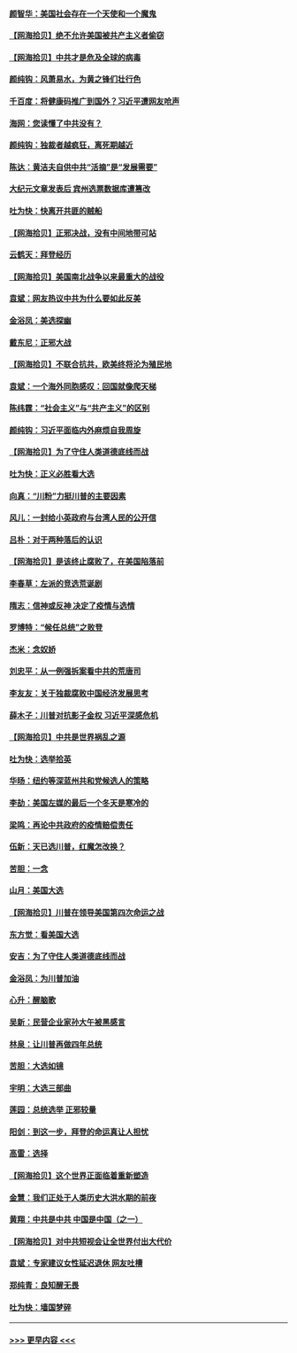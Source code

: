 #### [颜智华：美国社会存在一个天使和一个魔鬼](../pages/nsc993/n12574299.md?t=11252103) 
#### [【网海拾贝】绝不允许美国被共产主义者偷窃](../pages/nsc993/n12573396.md?t=11252103) 
#### [【网海拾贝】中共才是危及全球的病毒](../pages/nsc993/n12571204.md?t=11252103) 
#### [颜纯钩：风萧易水，为黄之锋们壮行色](../pages/nsc993/n12571487.md?t=11252103) 
#### [千百度：将健康码推广到国外？习近平遭网友呛声](../pages/nsc993/n12570808.md?t=11252103) 
#### [海网：您读懂了中共没有？](../pages/nsc993/n12570487.md?t=11252103) 
#### [颜纯钩：独裁者越疯狂，离死期越近](../pages/nsc993/n12569055.md?t=11252103) 
#### [陈达：黄洁夫自供中共“活摘”是“发展需要”](../pages/nsc993/n12568541.md?t=11252103) 
#### [大纪元文章发表后 宾州选票数据库遭篡改](../pages/nsc993/n12568105.md?t=11252103) 
#### [吐为快：快离开共匪的贼船](../pages/nsc993/n12568462.md?t=11252103) 
#### [【网海拾贝】正邪决战，没有中间地带可站](../pages/nsc993/n12568439.md?t=11252103) 
#### [云鹤天：拜登经历](../pages/nsc993/n12567294.md?t=11252103) 
#### [【网海拾贝】美国南北战争以来最重大的战役](../pages/nsc993/n12567247.md?t=11252103) 
#### [袁斌：网友热议中共为什么要如此反美](../pages/nsc993/n12567162.md?t=11252103) 
#### [金浴凤：美选探幽](../pages/nsc993/n12567147.md?t=11252103) 
#### [戴东尼：正邪大战](../pages/nsc993/n12567033.md?t=11252103) 
#### [【网海拾贝】不联合抗共，欧美终将沦为殖民地](../pages/nsc993/n12565068.md?t=11252103) 
#### [袁斌：一个海外同胞感叹：回国就像爬天梯](../pages/nsc993/n12564986.md?t=11252103) 
#### [陈纬霆：“社会主义”与“共产主义”的区别](../pages/nsc993/n12562417.md?t=11252103) 
#### [颜纯钩：习近平面临内外麻烦自我周旋](../pages/nsc993/n12563356.md?t=11252103) 
#### [【网海拾贝】为了守住人类道德底线而战](../pages/nsc993/n12562542.md?t=11252103) 
#### [吐为快：正义必胜看大选](../pages/nsc993/n12561967.md?t=11252103) 
#### [向真：“川粉”力挺川普的主要因素](../pages/nsc993/n12560774.md?t=11252103) 
#### [风儿：一封给小英政府与台湾人民的公开信](../pages/nsc993/n12560581.md?t=11252103) 
#### [吕朴：对于两种落后的认识](../pages/nsc993/n12560492.md?t=11252103) 
#### [【网海拾贝】是该终止腐败了，在美国陷落前](../pages/nsc993/n12559936.md?t=11252103) 
#### [李春草：左派的竞选荒诞剧](../pages/nsc993/n12558380.md?t=11252103) 
#### [隋志：信神或反神 决定了疫情与选情](../pages/nsc993/n12558255.md?t=11252103) 
#### [罗博特：“候任总统”之败登](../pages/nsc993/n12558189.md?t=11252103) 
#### [杰米：念奴娇](../pages/nsc993/n12558174.md?t=11252103) 
#### [刘忠平：从一例强拆案看中共的荒唐司](../pages/nsc993/n12558036.md?t=11252103) 
#### [李友友：关于独裁腐败中国经济发展思考](../pages/nsc993/n12558004.md?t=11252103) 
#### [薛木子：川普对抗影子金权 习近平深感危机](../pages/nsc993/n12557342.md?t=11252103) 
#### [【网海拾贝】中共是世界祸乱之源](../pages/nsc993/n12555353.md?t=11252103) 
#### [吐为快：选举拾英](../pages/nsc993/n12555041.md?t=11252103) 
#### [华旸：纽约等深蓝州共和党候选人的策略](../pages/nsc993/n12554309.md?t=11252103) 
#### [李劼：美国左媒的最后一个冬天是寒冷的](../pages/nsc993/n12552947.md?t=11252103) 
#### [梁鸣：再论中共政府的疫情赔偿责任](../pages/nsc993/n12553012.md?t=11252103) 
#### [伍新：天已选川普，红魔怎改换？](../pages/nsc993/n12552970.md?t=11252103) 
#### [苦胆：一念](../pages/nsc993/n12552957.md?t=11252103) 
#### [山月：美国大选](../pages/nsc993/n12552446.md?t=11252103) 
#### [【网海拾贝】川普在领导美国第四次命运之战](../pages/nsc993/n12551973.md?t=11252103) 
#### [东方觉：看美国大选](../pages/nsc993/n12551647.md?t=11252103) 
#### [安吉：为了守住人类道德底线而战](../pages/nsc993/n12551111.md?t=11252103) 
#### [金浴凤：为川普加油](../pages/nsc993/n12551085.md?t=11252103) 
#### [心升：醒脑歌](../pages/nsc993/n12550984.md?t=11252103) 
#### [吴新：民营企业家孙大午被黑感言](../pages/nsc993/n12550656.md?t=11252103) 
#### [林泉：让川普再做四年总统](../pages/nsc993/n12550640.md?t=11252103) 
#### [苦胆：大选如镜](../pages/nsc993/n12550630.md?t=11252103) 
#### [宇明：大选三部曲](../pages/nsc993/n12550603.md?t=11252103) 
#### [莲园：总统选举 正邪较量](../pages/nsc993/n12550594.md?t=11252103) 
#### [阳剑：到这一步，拜登的命运真让人担忧](../pages/nsc993/n12549093.md?t=11252103) 
#### [高雷：选择](../pages/nsc993/n12549087.md?t=11252103) 
#### [【网海拾贝】这个世界正面临着重新塑造](../pages/nsc993/n12548326.md?t=11252103) 
#### [金慧：我们正处于人类历史大洪水期的前夜](../pages/nsc993/n12547914.md?t=11252103) 
#### [黄翔：中共是中共 中国是中国（之一）](../pages/nsc993/n12547576.md?t=11252103) 
#### [【网海拾贝】对中共短视会让全世界付出大代价](../pages/nsc993/n12546043.md?t=11252103) 
#### [袁斌：专家建议女性延迟退休 网友吐槽](../pages/nsc993/n12545424.md?t=11252103) 
#### [郑纯青：良知醒无畏](../pages/nsc993/n12545394.md?t=11252103) 
#### [吐为快：墙国梦碎](../pages/nsc993/n12545309.md?t=11252103) 

----
#### [ >>> 更早内容 <<< ](../indexes/nsc993-earlier.md)
